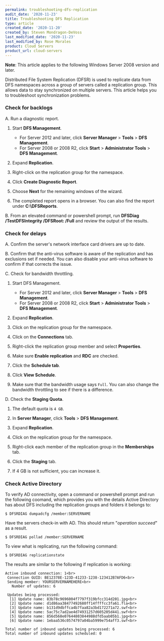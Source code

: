 ```yaml
---
permalink: troubleshooting-dfs-replication
audit_date: '2020-11-23'
title: Troubleshooting DFS Replication
type: article
created_date: '2020-11-20'
created_by: Steven Mondragon-DeVoss
last_modified_date: '2020-11-23'
last_modified_by: Rose Morales
product: Cloud Servers
product_url: cloud-servers
---
```


**Note**: This article applies to the following Windows Server 2008 version and later.

Distributed File System Replication (DFSR) is used to replicate data from DFS namespaces across a group of servers called a replication group.
This allows data to stay synchronized on multiple servers. This article helps you to troubleshoot synchronization problems.

### Check for backlogs

A. Run a diagnostic report.

   1. Start **DFS Management**.

      - For Server 2012 and later, click **Server Manager** > **Tools** > **DFS Management**.
      - For Server 2008 or 2008 R2, click **Start** > **Administrator Tools** > **DFS Management**.

   2. Expand **Replication**.

   3. Right-click on the replication group for the namespace.

   4. Click **Create Diagnostic Report**.

   5. Choose **Next** for the remaining windows of the wizard.

   6. The completed report opens in a browser. You can also find the report under **C:\DFSReports**.

B. From an elevated command or powershell prompt, run **DFSDiag \/TestDFSIntegrity \/DFSRoot:<DFS root path> \/Full** and review the output of the results.

### Check for delays

A. Confirm the server's network interface card drivers are up to date.

B. Confirm that the anti-virus software is aware of the replication and has exclusions set if needed. You can also disable your anti-virus
   software to confirm if that corrects the issue.

C. Check for bandwidth throttling.

   1. Start DFS Management.

      - For Server 2012 and later, click **Server Manager** > **Tools** > **DFS Management**.
      - For Server 2008 or 2008 R2, click **Start** > **Administrator Tools** > **DFS Management**.

   2. Expand **Replication**.

   3. Click on the replication group for the namespace.

   4. Click on the **Connections** tab.

   5. Right-click the replication group member and select **Properties**.

   6. Make sure **Enable replication** and **RDC** are checked.

   7. Click the **Schedule tab**.

   8. Click **View Schedule**.

   9. Make sure that the bandwidth usage says `Full`. You can also change the bandwidth throttling to see if there is a difference.

D. Check the **Staging Quota**.

   1. The default quota is `4 GB`.

   2. In **Server Manager**, click **Tools** > **DFS Management**.

   3. Expand **Replication**.

   4. Click on the replication group for the namespace.

   5. Right-click each member of the replication group in the **Memberships** tab.

   6. Click the **Staging** tab.

   7. If 4 GB is not sufficient, you can increase it.

### Check Active Directory

To verify AD connectivity, open a command or powershell prompt and run the following coomand, which provides
you with the details Active Directory has about DFS including the replication groups and folders it belongs to:

    $ DFSRDIAG dumpadcfg /member:SERVERNAME

Have the servers check-in with AD. This should return "*operation succeed*" as a result.

    $ DFSRDIAG pollad /member:SERVERNAME

To view what is replicating, run the following command:

    $ DFSRDIAG replicationstate

The results are similar to the following if replication is working:

    Active inbound connection: 1<br>
     Connection GUID: BE12378E-123D-41233-1238-123412B7AFD6<br>
     Sending member: YOURSERVERNAMEHERE<br>
       Number of updates: 6
     
     Updates being processed:
      [1] Update name: 83b78c9696004f7797f319bfcc314d201.jpg<br>
      [2] Update name: d1d86aa38477492680ff14ffffcc3fa61.fla<br>
      [3] Update name: b131d9dbffca4b7faa82a3bd172271a72.swf<br>
      [4] Update name: 5ac75c7ad2ae4d74931257d605205d441.swf<br>
      [5] Update name: 856d568e07644803844988dfd5aab05b1.jpg<br>
      [6] Update name: 1ebaa536c0574797a04ba5999e754aff3.swf<br>
    
    Total number of inbound updates being processed: 6
    Total number of inbound updates scheduled: 0
